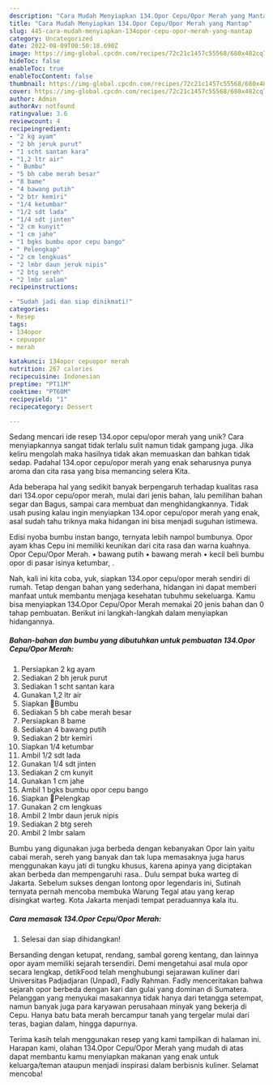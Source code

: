 ```yaml
---
description: "Cara Mudah Menyiapkan 134.Opor Cepu/Opor Merah yang Mantap"
title: "Cara Mudah Menyiapkan 134.Opor Cepu/Opor Merah yang Mantap"
slug: 445-cara-mudah-menyiapkan-134opor-cepu-opor-merah-yang-mantap
category: Uncategorized
date: 2022-08-09T00:50:18.690Z
image: https://img-global.cpcdn.com/recipes/72c21c1457c55568/680x482cq70/134opor-cepuopor-merah-foto-resep-utama.jpg
hideToc: false
enableToc: true
enableTocContent: false
thumbnail: https://img-global.cpcdn.com/recipes/72c21c1457c55568/680x482cq70/134opor-cepuopor-merah-foto-resep-utama.jpg
cover: https://img-global.cpcdn.com/recipes/72c21c1457c55568/680x482cq70/134opor-cepuopor-merah-foto-resep-utama.jpg
author: Admin
authorAv: notfound
ratingvalue: 3.6
reviewcount: 4
recipeingredient:
- "2 kg ayam"
- "2 bh jeruk purut"
- "1 scht santan kara"
- "1,2 ltr air"
- " Bumbu"
- "5 bh cabe merah besar"
- "8 bame"
- "4 bawang putih"
- "2 btr kemiri"
- "1/4 ketumbar"
- "1/2 sdt lada"
- "1/4 sdt jinten"
- "2 cm kunyit"
- "1 cm jahe"
- "1 bgks bumbu opor cepu bango"
- " Pelengkap"
- "2 cm lengkuas"
- "2 lmbr daun jeruk nipis"
- "2 btg sereh"
- "2 lmbr salam"
recipeinstructions:

- "Sudah jadi dan siap dinikmati!"
categories:
- Resep
tags:
- 134opor
- cepuopor
- merah

katakunci: 134opor cepuopor merah 
nutrition: 267 calories
recipecuisine: Indonesian
preptime: "PT11M"
cooktime: "PT60M"
recipeyield: "1"
recipecategory: Dessert

---
```





Sedang mencari ide resep 134.opor cepu/opor merah yang unik? Cara menyiapkannya sangat tidak terlalu sulit namun tidak gampang juga. Jika keliru mengolah maka hasilnya tidak akan memuaskan dan bahkan tidak sedap. Padahal 134.opor cepu/opor merah yang enak seharusnya punya aroma dan cita rasa yang bisa memancing selera Kita.





Ada beberapa hal yang sedikit banyak berpengaruh terhadap kualitas rasa dari 134.opor cepu/opor merah, mulai dari jenis bahan, lalu pemilihan bahan segar dan Bagus, sampai cara membuat dan menghidangkannya. Tidak usah pusing kalau ingin menyiapkan 134.opor cepu/opor merah yang enak,      asal sudah tahu triknya maka hidangan ini bisa menjadi suguhan istimewa.














Edisi nyoba bumbu instan bango, ternyata lebih nampol bumbunya. Opor ayam khas Cepu ini memiliki keunikan dari cita rasa dan warna kuahnya. Opor Cepu/Opor Merah. • bawang putih • bawang merah • kecil beli bumbu opor di pasar isinya ketumbar, .






Nah, kali ini kita coba, yuk, siapkan 134.opor cepu/opor merah sendiri di rumah. Tetap dengan bahan yang sederhana, hidangan ini dapat memberi manfaat untuk membantu menjaga kesehatan tubuhmu sekeluarga. Kamu bisa menyiapkan 134.Opor Cepu/Opor Merah memakai 20 jenis bahan dan 0 tahap pembuatan. Berikut ini langkah-langkah dalam menyiapkan hidangannya.

<!--inarticleads1-->

##### Bahan-bahan dan bumbu yang dibutuhkan untuk pembuatan 134.Opor Cepu/Opor Merah:

1. Persiapkan 2 kg ayam
1. Sediakan 2 bh jeruk purut
1. Sediakan 1 scht santan kara
1. Gunakan 1,2 ltr air
1. Siapkan  🤡Bumbu
1. Sediakan 5 bh cabe merah besar
1. Persiapkan 8 bame
1. Sediakan 4 bawang putih
1. Sediakan 2 btr kemiri
1. Siapkan 1/4 ketumbar
1. Ambil 1/2 sdt lada
1. Gunakan 1/4 sdt jinten
1. Sediakan 2 cm kunyit
1. Gunakan 1 cm jahe
1. Ambil 1 bgks bumbu opor cepu bango
1. Siapkan  🤡Pelengkap
1. Gunakan 2 cm lengkuas
1. Ambil 2 lmbr daun jeruk nipis
1. Sediakan 2 btg sereh
1. Ambil 2 lmbr salam


Bumbu yang digunakan juga berbeda dengan kebanyakan Opor lain yaitu cabai merah, sereh yang banyak dan tak lupa memasaknya juga harus menggunakan kayu jati di tungku khusus, karena apinya yang diciptakan akan berbeda dan mempengaruhi rasa.. Dulu sempat buka warteg di Jakarta. Sebelum sukses dengan lontong opor legendaris ini, Sutinah ternyata pernah mencoba membuka Warung Tegal atau yang kerap disingkat warteg. Kota Jakarta menjadi tempat peraduannya kala itu. 

<!--inarticleads2-->

##### Cara memasak 134.Opor Cepu/Opor Merah:


1. Selesai dan siap dihidangkan!

Bersanding dengan ketupat, rendang, sambal goreng kentang, dan lainnya opor ayam memiliki sejarah tersendiri. Demi mengetahui asal mula opor secara lengkap, detikFood telah menghubungi sejarawan kuliner dari Universitas Padjadjaran (Unpad), Fadly Rahman. Fadly menceritakan bahwa sejarah opor berbeda dengan kari dan gulai yang dominan di Sumatera. Pelanggan yang menyukai masakannya tidak hanya dari tetangga setempat, namun banyak juga para karyawan perusahaan minyak yang bekerja di Cepu. Hanya batu bata merah bercampur tanah yang tergelar mulai dari teras, bagian dalam, hingga dapurnya. 

Terima kasih telah menggunakan resep yang kami tampilkan di halaman ini. Harapan kami, olahan 134.Opor Cepu/Opor Merah yang mudah di atas dapat membantu kamu menyiapkan makanan yang enak untuk keluarga/teman ataupun menjadi inspirasi dalam berbisnis kuliner. Selamat mencoba!
